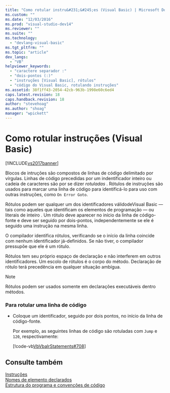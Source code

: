 ```yaml
---
title: "Como rotular instru&#231;&#245;es (Visual Basic) | Microsoft Docs"
ms.custom: ""
ms.date: "12/03/2016"
ms.prod: "visual-studio-dev14"
ms.reviewer: ""
ms.suite: ""
ms.technology: 
  - "devlang-visual-basic"
ms.tgt_pltfrm: ""
ms.topic: "article"
dev_langs: 
  - "VB"
helpviewer_keywords: 
  - "caractere separador :"
  - "dois-pontos (:)"
  - "instruções [Visual Basic], rótulos"
  - "código do Visual Basic, rotulando instruções"
ms.assetid: 38f1ff43-2054-42cb-963b-1998e60c6ed4
caps.latest.revision: 18
caps.handback.revision: 18
author: "stevehoag"
ms.author: "shoag"
manager: "wpickett"
---
```

# Como rotular instru&#231;&#245;es (Visual Basic)
[!INCLUDE[vs2017banner](../../../csharp/includes/vs2017banner.md)]

Blocos de intruções são compostos de linhas de código delimitado por vírgulas.  Linhas de código precedidas por um indentificador inteiro ou cadeia de caracteres são por se dizer  *rotuladas* .   Rótulos de instruções são usados para marcar uma linha de código para identificá\-lo para uso com outras instruções, como `On Error Goto`.  
  
 Rótulos podem ser qualquer um dos identificadores válidodeVisual Basic — tais como aqueles que identificam os elementos de programação — ou literais de inteiro .   Um rótulo deve aparecer no início da linha de código\-fonte e deve ser seguido por dois\-pontos, independentemente se ele é seguido uma instrução na mesma linha.  
  
 O compilador identifica rótulos, verificando se o início da linha coincide com nenhum identificador já\-definidos.  Se não tiver, o compilador pressupõe que ele é um rótulo.  
  
 Rótulos tem seu próprio espaço de declaração e não interferem em outros identificadores.  Um escolo de rótulos é o corpo do método.  Declaração de rótulo terá precedência em qualquer situação ambígua.  
  
> [!NOTE]
>  Rótulos podem ser usados somente em declarações executáveis dentro métodos.  
  
### Para rotular uma linha de código  
  
-   Coloque um identificador, seguido por dois pontos, no início da linha de código\-fonte.  
  
     Por exemplo, as seguintes linhas de código são rotuladas com `Jump` e `120`, respectivamente:  
  
     [!code-vb[VbVbalrStatements#708](../../../visual-basic/language-reference/statements/codesnippet/VisualBasic/how-to-label-statements_1.vb)]  
  
## Consulte também  
 [Instruções](../../../visual-basic/programming-guide/language-features/statements.md)   
 [Nomes de elemento declarados](../../../visual-basic/programming-guide/language-features/declared-elements/declared-element-names.md)   
 [Estrutura do programa e convenções de código](../../../visual-basic/programming-guide/program-structure/program-structure-and-code-conventions.md)